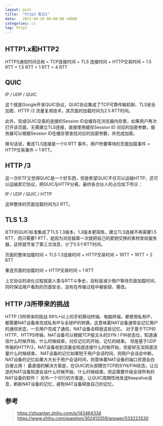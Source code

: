 ```yaml
---
layout: post
title:  "http3 笔记1"
date:   2021-09-26 00:00:00 +0800
categories: cs
tag: http3
---
```


## HTTP1.x和HTTP2

HTTPS通信时间总和 = TCP连接时间 + TLS 连接时间 + HTTP交易时间 = 1.5 RTT + 1.5 RTT + 1 RTT = 4 RTT

## QUIC

IP / UDP / QUIC

这个就是Google开发QUIC协议，QUIC协议集成了TCP可靠传输机制、TLS安全加密、HTTP /2 流量复用技术，其页面的加载时间为2.5 RTT时间。

此外，完成QUIC交易的连接的Session ID会缓存在浏览器内存里，如果用户再次打开该页面，无需建立TLS连接，直接使用缓存Session ID 对应的加密参数，服务器可以根据Session ID在缓存里查找对应的加密参数，并完成加密。

换句话说，重连TLS连接是一个0 RTT 事件，用户所要等待的页面加载事件 = HTTP交易事件 = 1 RTT。

## HTTP /3

这一次IETF又觉得QUIC是一个好东西，但是希望QUIC不仅可以运输HTTP，还可以运输其它协议，把QUIC与HTTP分离，最终各合伙人的占位如下所示：

IP / UDP / QUIC / HTTP

这样整体的页面加载时间为2 RTT。

## TLS 1.3

IETF的QUIC标准集成了TLS 1.3版本，1.3版本更简练，建立TLS连接不再需要1.5 RTT，而只需要1 RTT，是因为浏览器第一次就把自己的密钥交换的素材发给服务器，这样就节省了第三次消息，少了0.5个RTT时间。

页面的整体加载时间 = TLS 1.3连接时间 + HTTP交易时间 = 1RTT + 1RTT = 2 RTT

重连页面的加载时间 = HTTP交易时间 = 1 RTT

上文协议的进化过程就是人类与RTT斗争史，目标是减少用户等待页面加载时间、同时保证用户看到的页面安全，没有在传输过程中被偷窥、篡改。

## HTTP /3所带来的挑战

HTTP /3所带来的挑战
99%+以上的手机移动终端、电脑终端，都使用私有IP，都需要NAT设备来完成私有IP与全球IP的转换。这意味着NAT设备通常会记忆用户的通信状态，一旦用户完成了通信，NAT设备会释放这些记忆。
对于基于TCP的HTTP、HTTPS传输，NAT设备可以根据TCP报文头的SYN / FIN状态位，知道通信什么时候开始，什么时候结束，对应记忆的开始、记忆的结束。
但是基于UDP传输的HTTP/3，NAT设备收到流量会知道连接什么时候开始，但是却无法知道流量什么时候结束。
NAT设备的记忆如果短于用户会话时间，则用户会话会中断。
NAT设备的记忆如果大大长于用户会话时间，则意味着NAT设备的端口资源会白白被占用！
最直接的解决方案是，在QUIC的头部模仿TCP的SYN/FIN状态，让沿途的NAT设备知道会话什么时候开始、什么时候结束。但这需要升级全球所有的NAT设备的软件！
另外一个可行的方案是，让QUIC周期性地发送Keepalive消息，刷新NAT设备的记忆，避免NAT设备释放自己的记忆。

## 参考

> https://zhuanlan.zhihu.com/p/143464334
> https://www.zhihu.com/question/302412059/answer/533223530